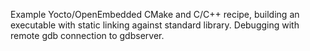 Example Yocto/OpenEmbedded CMake and C/C++ recipe, building an executable with static linking against standard library.
Debugging with remote gdb connection to gdbserver.